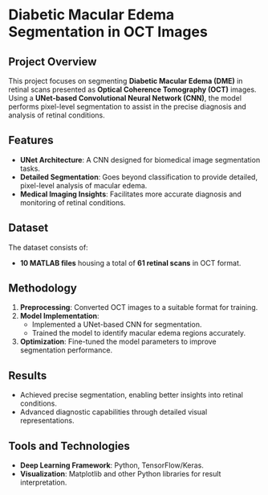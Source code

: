 # Diabetic Macular Edema Segmentation in OCT Images  

## Project Overview  
This project focuses on segmenting **Diabetic Macular Edema (DME)** in retinal scans presented as **Optical Coherence Tomography (OCT)** images. Using a **UNet-based Convolutional Neural Network (CNN)**, the model performs pixel-level segmentation to assist in the precise diagnosis and analysis of retinal conditions.  

## Features  
- **UNet Architecture**: A CNN designed for biomedical image segmentation tasks.  
- **Detailed Segmentation**: Goes beyond classification to provide detailed, pixel-level analysis of macular edema.  
- **Medical Imaging Insights**: Facilitates more accurate diagnosis and monitoring of retinal conditions.  

## Dataset  
The dataset consists of:  
- **10 MATLAB files** housing a total of **61 retinal scans** in OCT format.  

## Methodology  
1. **Preprocessing**: Converted OCT images to a suitable format for training.  
2. **Model Implementation**:  
   - Implemented a UNet-based CNN for segmentation.  
   - Trained the model to identify macular edema regions accurately.  
3. **Optimization**: Fine-tuned the model parameters to improve segmentation performance.  

## Results  
- Achieved precise segmentation, enabling better insights into retinal conditions.  
- Advanced diagnostic capabilities through detailed visual representations.  

## Tools and Technologies  
- **Deep Learning Framework**: Python, TensorFlow/Keras.  
- **Visualization**: Matplotlib and other Python libraries for result interpretation.  

